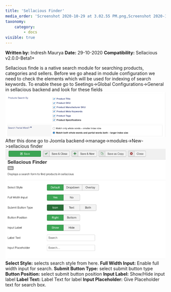 ```yaml
---
title: 'Sellacious Finder'
media_order: 'Screenshot 2020-10-29 at 3.02.55 PM.png,Screenshot 2020-10-29 at 3.08.42 PM.png'
taxonomy:
    category:
        - docs
visible: true
---
```


**Written by:** Indresh Maurya
**Date:** 29-10-2020
**Compatibility:** Sellacious v2.0.0-Beta1+

Sellacious finde is a native search module for searching products, categories and sellers.
Before we go ahead in module configuration we need to check the elements which will be used for indexing of search keywords. To enable these go to Seetings->Global Configurations->General in sellacious backend and look for these fields
![](Screenshot%202020-10-29%20at%203.02.55%20PM.png)
After this done go to Joomla backend->manage->modules->New->sellacious finder
![](Screenshot%202020-10-29%20at%203.08.42%20PM.png)
**Select Style:** selects search style from here.
**Full Width Input:** Enable full width input for search.
**Submit Button Type:** select submit button type
**Button Position:** select submit button position
**Input Label:** Show/Hide input label
**Label Text:** Label Text for label
**Input Placeholder:** Give Placeholder text for search box.
